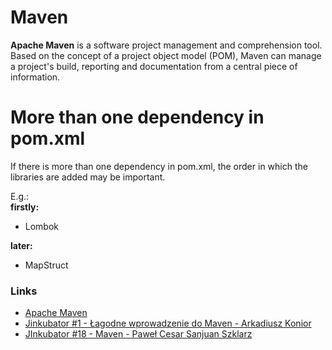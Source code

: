# Maven
**Apache Maven** is a software project management and comprehension tool. Based on the concept of a project object model (POM), Maven can manage a project's build, reporting and documentation from a central piece of information.

# More than one dependency in pom.xml

If there is more than one dependency in pom.xml, the order in which the libraries are added may be important.

E.g.:  
**firstly:**
- Lombok

**later:**
- MapStruct



### Links
- [Apache Maven](https://maven.apache.org)
- [Jinkubator #1 - Łagodne wprowadzenie do Maven - Arkadiusz Konior](https://www.youtube.com/watch?v=z0Q3SepVgEE)
- [JInkubator #18 - Maven - Paweł Cesar Sanjuan Szklarz](https://www.youtube.com/watch?v=vllKCrA22ME)